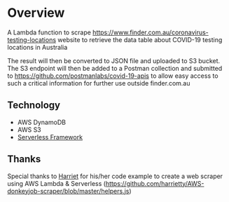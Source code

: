 # Overview

A Lambda function to scrape https://www.finder.com.au/coronavirus-testing-locations website to retrieve the data table about COVID-19 testing locations in Australia

The result will then be converted to JSON file and uploaded to S3 bucket. The S3 endpoint will then be added to a Postman collection and submitted to https://github.com/postmanlabs/covid-19-apis to allow easy access to such a critical information for further use outside finder.com.au

## Technology
- AWS DynamoDB
- AWS S3
- [Serverless Framework](https://serverless.com/)

## Thanks
Special thanks to [Harriet](https://github.com/harrietty) for his/her code example to create a web scraper using AWS Lambda & Serverless (https://github.com/harrietty/AWS-donkeyjob-scraper/blob/master/helpers.js)
